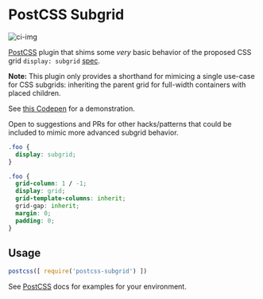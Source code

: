 # PostCSS Subgrid
![ci-img][ci]

[PostCSS] plugin that shims some _very_ basic behavior of the proposed CSS grid `display: subgrid` [spec].

**Note:** This plugin only provides a shorthand for mimicing a single use-case for CSS subgrids: inheriting the parent grid for full-width containers with placed children.

See [this Codepen][codepen] for a demonstration.

Open to suggestions and PRs for other hacks/patterns that could be included to mimic more advanced subgrid behavior.

```css
.foo {
  display: subgrid;
}
```

```css
.foo {
  grid-column: 1 / -1;
  display: grid;
  grid-template-columns: inherit;
  grid-gap: inherit;
  margin: 0;
  padding: 0;
}
```

## Usage

```js
postcss([ require('postcss-subgrid') ])
```

See [PostCSS] docs for examples for your environment.

[spec]: https://www.w3.org/TR/css-grid-2/#subgrids
[PostCSS]: https://github.com/postcss/postcss
[codepen]: https://codepen.io/seaneking/pen/MVePPv
[ci-img]:  https://travis-ci.org/seaneking/postcss-subgrid.svg
[ci]:      https://travis-ci.org/seaneking/postcss-subgrid
